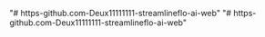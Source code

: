 "# https-github.com-Deux11111111-streamlineflo-ai-web" 
"# https-github.com-Deux11111111-streamlineflo-ai-web" 
